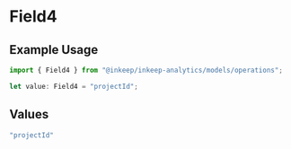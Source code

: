 # Field4

## Example Usage

```typescript
import { Field4 } from "@inkeep/inkeep-analytics/models/operations";

let value: Field4 = "projectId";
```

## Values

```typescript
"projectId"
```